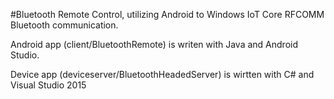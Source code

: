 #Bluetooth Remote Control, utilizing Android to Windows IoT Core RFCOMM Bluetooth communication.

Android app (client/BluetoothRemote) is writen with Java and Android Studio.

Device app (deviceserver/BluetoothHeadedServer) is wirtten with C# and Visual Studio 2015
